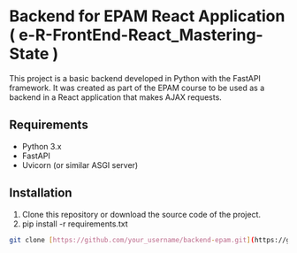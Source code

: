 # Backend for EPAM React Application ( e-R-FrontEnd-React_Mastering-State )

This project is a basic backend developed in Python with the FastAPI framework. It was created as part of the EPAM course to be used as a backend in a React application that makes AJAX requests.

## Requirements

- Python 3.x
- FastAPI
- Uvicorn (or similar ASGI server)

## Installation

1. Clone this repository or download the source code of the project.
2. pip install -r requirements.txt

```bash
git clone [https://github.com/your_username/backend-epam.git](https://github.com/davidfrodri/e-R-FrontEnd-React_Mastering-State-Backend.git)https://github.com/davidfrodri/e-R-FrontEnd-React_Mastering-State-Backend.git
